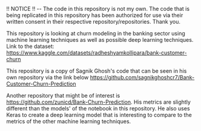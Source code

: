 !! NOTICE !! -- The code in this repository is not my own. The code that is being replicated in this repository has been authorized for use via their written consent in their respective repository/repositories. Thank you.

This repository is looking at churn modeling in the banking sector using machine learning techniques as well as possible deep learning techniques. 
Link to the dataset: https://www.kaggle.com/datasets/radheshyamkollipara/bank-customer-churn

This repository is a copy of Sagnik Ghosh's code that can be seen in his own repository via the link below https://github.com/sagnikghoshcr7/Bank-Customer-Churn-Prediction

Another repository that might be of interest is https://github.com/zunicd/Bank-Churn-Prediction. His metrics are slightly different than the models' of the notebook in this repository. He also uses Keras to create a deep learning model that is interesting to compare to the metrics of the other machine learning techniques.
